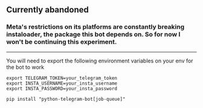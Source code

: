 ## Currently abandoned
### Meta's restrictions on its platforms are constantly breaking instaloader, the package this bot depends on. So for now I won't be continuing this experiment.

---------------------

You will need to export the following environment variables on your env for the bot to work
```
export TELEGRAM_TOKEN=your_telegram_token
export INSTA_USERNAME=your_insta_username
export INSTA_PASSWORD=your_insta_password
```

`pip install "python-telegram-bot[job-queue]"`
